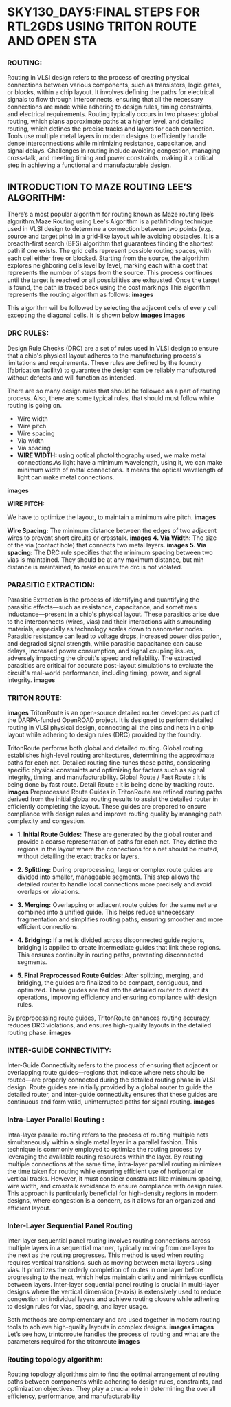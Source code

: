 
# SKY130_DAY5:FINAL STEPS FOR RTL2GDS USING TRITON ROUTE AND OPEN STA 

### **ROUTING:**

Routing in VLSI design refers to the process of creating physical connections between various components, such as transistors, logic gates, or blocks, within a chip layout. It involves defining the paths for electrical signals to flow through interconnects, ensuring that all the necessary connections are made while adhering to design rules, timing constraints, and electrical requirements. Routing typically occurs in two phases: global routing, which plans approximate paths at a higher level, and detailed routing, which defines the precise tracks and layers for each connection. Tools use multiple metal layers in modern designs to efficiently handle dense interconnections while minimizing resistance, capacitance, and signal delays. Challenges in routing include avoiding congestion, managing cross-talk, and meeting timing and power constraints, making it a critical step in achieving a functional and manufacturable design. 

## **INTRODUCTION TO MAZE ROUTING LEE’S ALGORITHM:** 

There’s a most popular algorithm for routing known as Maze routing lee’s algorithm.Maze Routing using Lee's Algorithm is a pathfinding technique used in VLSI design to determine a connection between two points (e.g., source and target pins) in a grid-like layout while avoiding obstacles. It is a breadth-first search (BFS) algorithm that guarantees finding the shortest path if one exists. The grid cells represent possible routing spaces, with each cell either free or blocked. Starting from the source, the algorithm explores neighboring cells level by level, marking each with a cost that represents the number of steps from the source. This process continues until the target is reached or all possibilities are exhausted. Once the target is found, the path is traced back using the cost markings   This algorithm represents the routing algorithm as follows:
**images**

This algorithm will be followed by selecting the adjacent cells of every cell excepting the diagonal cells. It is shown below
**images**
**images**
### **DRC RULES:**

Design Rule Checks (DRC) are a set of rules used in VLSI design to ensure that a chip's physical layout adheres to the manufacturing process's limitations and requirements. These rules are defined by the foundry (fabrication facility) to guarantee the design can be reliably manufactured without defects and will function as intended.

There are so many design rules that should be followed as a part of routing process. Also, there are some typical rules, that should must follow while routing is going on. 

- Wire width
- Wire pitch
- Wire spacing
- Via width
-  Via spacing
-  
   **WIRE WIDTH:**
using optical photolithography used, we make metal connections.As light have a minimum wavelength, using it, we can make minimum width of metal connections. It means the optical wavelength of light can make metal connections.
    
**images**

 **WIRE PITCH:**
 
We have to optimize the layout, to maintain a  minimum wire pitch.
**images**

**Wire Spacing:** The minimum distance between the edges of two adjacent wires to prevent short circuits or crosstalk.
**images**
**4. Via Width:** The size of the via (contact hole) that connects two metal layers.
**images**
**5. Via spacing:** The DRC rule specifies that the minimum spacing between two vias is maintained. They should be at any maximum distance, but min distance is maintained, to make ensure the drc is not violated.
### **PARASITIC EXTRACTION:**

Parasitic Extraction is the process of identifying and quantifying the parasitic effects—such as resistance, capacitance, and sometimes inductance—present in a chip's physical layout. These parasitics arise due to the interconnects (wires, vias) and their interactions with surrounding materials, especially as technology scales down to nanometer nodes. Parasitic resistance can lead to voltage drops, increased power dissipation, and degraded signal strength, while parasitic capacitance can cause delays, increased power consumption, and signal coupling issues, adversely impacting the circuit's speed and reliability. The extracted parasitics are critical for accurate post-layout simulations to evaluate the circuit's real-world performance, including timing, power, and signal integrity. 
**images**
### **TRITON ROUTE:**
**images**
TritonRoute is an open-source detailed router developed as part of the DARPA-funded OpenROAD project. It is designed to perform detailed routing in VLSI physical design, connecting all the pins and nets in a chip layout while adhering to design rules (DRC) provided by the foundry.

TritonRoute performs both global and detailed routing. Global routing establishes high-level routing architectures, determining the approximate paths for each net. Detailed routing fine-tunes these paths, considering specific physical constraints and optimizing for factors such as signal integrity, timing, and manufacturability. Global Route / Fast Route : It is being done by fast route. 
Detail Route : It is being done by tracking route. 
**images**
Preprocessed Route Guides in TritonRoute are refined routing paths derived from the initial global routing results to assist the detailed router in efficiently completing the layout. These guides are prepared to ensure compliance with design rules and improve routing quality by managing path complexity and congestion.

   - **1. Initial Route Guides:** These are generated by the global router and provide a coarse representation of paths for each net. They define the regions in the layout where the connections for a net should be routed, without detailing the exact tracks or layers.
- **2. Splitting:** During preprocessing, large or complex route guides are divided into smaller, manageable segments. This step allows the detailed router to handle local connections more precisely and avoid overlaps or violations.
     
 - **3. Merging:** Overlapping or adjacent route guides for the same net are combined into a unified guide. This helps reduce unnecessary fragmentation and simplifies routing paths, ensuring smoother and more efficient connections.
 - **4. Bridging:**  If a net is divided across disconnected guide regions, bridging is applied to create intermediate guides that link these regions. This ensures continuity in routing paths, preventing disconnected segments.
 -  **5. Final Preprocessed Route Guides:** After splitting, merging, and bridging, the guides are finalized to be compact, contiguous, and optimized. These guides are fed into the detailed router to direct its operations, improving efficiency and ensuring compliance with design rules.

By preprocessing route guides, TritonRoute enhances routing accuracy, reduces DRC violations, and ensures high-quality layouts in the detailed routing phase.
**images**
### **INTER-GUIDE CONNECTIVITY:**

Inter-Guide Connectivity refers to the process of ensuring that adjacent or overlapping route guides—regions that indicate where nets should be routed—are properly connected during the detailed routing phase in VLSI design. Route guides are initially provided by a global router to guide the detailed router, and inter-guide connectivity ensures that these guides are continuous and form valid, uninterrupted paths for signal routing. 
**images**
### **Intra-Layer Parallel Routing :**

Intra-layer parallel routing refers to the process of routing multiple nets simultaneously within a single metal layer in a parallel fashion. This technique is commonly employed to optimize the routing process by leveraging the available routing resources within the layer. By routing multiple connections at the same time, intra-layer parallel routing minimizes the time taken for routing while ensuring efficient use of horizontal or vertical tracks. However, it must consider constraints like minimum spacing, wire width, and crosstalk avoidance to ensure compliance with design rules. This approach is particularly beneficial for high-density regions in modern designs, where congestion is a concern, as it allows for an organized and efficient layout.
### **Inter-Layer Sequential Panel Routing**
Inter-layer sequential panel routing involves routing connections across multiple layers in a sequential manner, typically moving from one layer to the next as the routing progresses. This method is used when routing requires vertical transitions, such as moving between metal layers using vias. It prioritizes the orderly completion of routes in one layer before progressing to the next, which helps maintain clarity and minimizes conflicts between layers. Inter-layer sequential panel routing is crucial in multi-layer designs where the vertical dimension (z-axis) is extensively used to reduce congestion on individual layers and achieve routing closure while adhering to design rules for vias, spacing, and layer usage.

Both methods are complementary and are used together in modern routing tools to achieve high-quality layouts in complex designs.
**images**
**images**
Let’s see how, trintonroute handles the process of routing and what are the parameters required for the tritonroute 
**images**
### **Routing topology algorithm:**

 Routing topology algorithms aim to find the optimal arrangement of routing paths between components while adhering to design rules, constraints, and optimization objectives. They play a crucial role in determining the overall efficiency, performance, and manufacturability 
